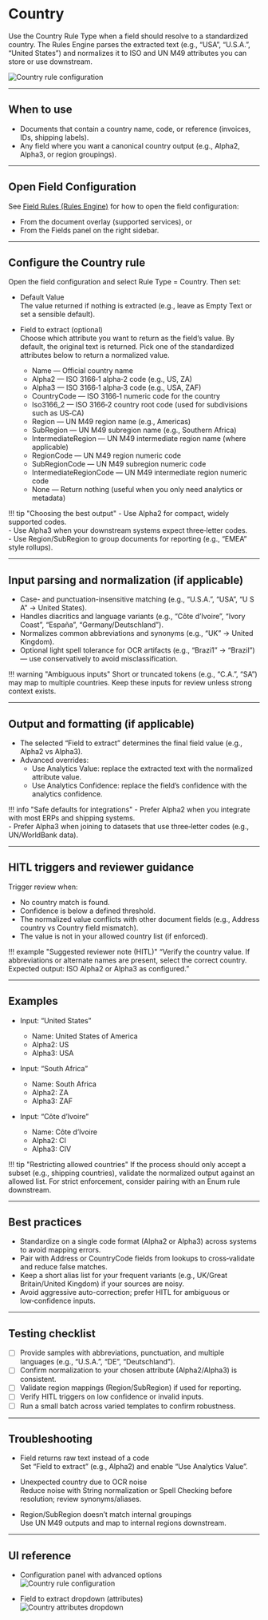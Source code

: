 # Country

Use the Country Rule Type when a field should resolve to a standardized country. The Rules Engine parses the extracted text (e.g., “USA”, “U.S.A.”, “United States”) and normalizes it to ISO and UN M49 attributes you can store or use downstream.

![Country rule configuration](../../assets/img-2025-08-29-10-40-42.png)

---

## When to use

- Documents that contain a country name, code, or reference (invoices, IDs, shipping labels).
- Any field where you want a canonical country output (e.g., Alpha2, Alpha3, or region groupings).

---

## Open Field Configuration

See [Field Rules (Rules Engine)](index.md) for how to open the field configuration:

- From the document overlay (supported services), or
- From the Fields panel on the right sidebar.

---

## Configure the Country rule

Open the field configuration and select Rule Type = Country. Then set:

- Default Value  
  The value returned if nothing is extracted (e.g., leave as Empty Text or set a sensible default).

- Field to extract (optional)  
  Choose which attribute you want to return as the field’s value. By default, the original text is returned. Pick one of the standardized attributes below to return a normalized value.
    - Name — Official country name
    - Alpha2 — ISO 3166‑1 alpha‑2 code (e.g., US, ZA)
    - Alpha3 — ISO 3166‑1 alpha‑3 code (e.g., USA, ZAF)
    - CountryCode — ISO 3166‑1 numeric code for the country
    - Iso3166_2 — ISO 3166‑2 country root code (used for subdivisions such as US‑CA)
    - Region — UN M49 region name (e.g., Americas)
    - SubRegion — UN M49 subregion name (e.g., Southern Africa)
    - IntermediateRegion — UN M49 intermediate region name (where applicable)
    - RegionCode — UN M49 region numeric code
    - SubRegionCode — UN M49 subregion numeric code
    - IntermediateRegionCode — UN M49 intermediate region numeric code
    - None — Return nothing (useful when you only need analytics or metadata)

!!! tip "Choosing the best output"
    - Use Alpha2 for compact, widely supported codes.  
    - Use Alpha3 when your downstream systems expect three‑letter codes.  
    - Use Region/SubRegion to group documents for reporting (e.g., “EMEA” style rollups).

---

## Input parsing and normalization (if applicable)

- Case- and punctuation-insensitive matching (e.g., “U.S.A.”, “USA”, “U S A” → United States).
- Handles diacritics and language variants (e.g., “Côte d’Ivoire”, “Ivory Coast”, “España”, “Germany/Deutschland”).
- Normalizes common abbreviations and synonyms (e.g., “UK” → United Kingdom).
- Optional light spell tolerance for OCR artifacts (e.g., “Brazi1” → “Brazil”) — use conservatively to avoid misclassification.

!!! warning "Ambiguous inputs"
    Short or truncated tokens (e.g., “C.A.”, “SA”) may map to multiple countries. Keep these inputs for review unless strong context exists.

---

## Output and formatting (if applicable)

- The selected “Field to extract” determines the final field value (e.g., Alpha2 vs Alpha3).
- Advanced overrides:
    - Use Analytics Value: replace the extracted text with the normalized attribute value.
    - Use Analytics Confidence: replace the field’s confidence with the analytics confidence.

!!! info "Safe defaults for integrations"
    - Prefer Alpha2 when you integrate with most ERPs and shipping systems.  
    - Prefer Alpha3 when joining to datasets that use three‑letter codes (e.g., UN/WorldBank data).

---

## HITL triggers and reviewer guidance

Trigger review when:

- No country match is found.
- Confidence is below a defined threshold.
- The normalized value conflicts with other document fields (e.g., Address country vs Country field mismatch).
- The value is not in your allowed country list (if enforced).

!!! example "Suggested reviewer note (HITL)"
    “Verify the country value. If abbreviations or alternate names are present, select the correct country. Expected output: ISO Alpha2 or Alpha3 as configured.”

---

## Examples

- Input: “United States”  
    - Name: United States of America  
    - Alpha2: US  
    - Alpha3: USA

- Input: “South Africa”  
    - Name: South Africa  
    - Alpha2: ZA  
    - Alpha3: ZAF

- Input: “Côte d’Ivoire”  
    - Name: Côte d’Ivoire  
    - Alpha2: CI  
    - Alpha3: CIV

!!! tip "Restricting allowed countries"
    If the process should only accept a subset (e.g., shipping countries), validate the normalized output against an allowed list. For strict enforcement, consider pairing with an Enum rule downstream.

---

## Best practices

- Standardize on a single code format (Alpha2 or Alpha3) across systems to avoid mapping errors.
- Pair with Address or CountryCode fields from lookups to cross‑validate and reduce false matches.
- Keep a short alias list for your frequent variants (e.g., UK/Great Britain/United Kingdom) if your sources are noisy.
- Avoid aggressive auto-correction; prefer HITL for ambiguous or low‑confidence inputs.

---

## Testing checklist

- [ ] Provide samples with abbreviations, punctuation, and multiple languages (e.g., “U.S.A.”, “DE”, “Deutschland”).  
- [ ] Confirm normalization to your chosen attribute (Alpha2/Alpha3) is consistent.  
- [ ] Validate region mappings (Region/SubRegion) if used for reporting.  
- [ ] Verify HITL triggers on low confidence or invalid inputs.  
- [ ] Run a small batch across varied templates to confirm robustness.

---

## Troubleshooting

- Field returns raw text instead of a code  
    Set “Field to extract” (e.g., Alpha2) and enable “Use Analytics Value”.

- Unexpected country due to OCR noise  
    Reduce noise with String normalization or Spell Checking before resolution; review synonyms/aliases.

- Region/SubRegion doesn’t match internal groupings  
    Use UN M49 outputs and map to internal regions downstream.

---

## UI reference

- Configuration panel with advanced options  
    ![Country rule configuration](../../assets/img-2025-08-29-10-40-42.png)

- Field to extract dropdown (attributes)  
    ![Country attributes dropdown](../../assets/img-2025-08-29-10-42-22.png)